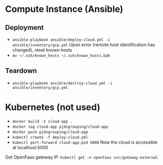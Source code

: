 # Compute Instance (Ansible)
## Deployment
- `ansible-playbook ansible/deploy-cloud.yml -i ansible/inventory/gcp.yml`
Upon error (remote host identification has changed), reset known hosts
- `mv ~/.ssh/known_hosts ~/.ssh/known_hosts.bak`
## Teardown
- `ansible-playbook ansible/destroy-cloud.yml -i ansible/inventory/gcp.yml`
# Kubernetes (not used)
- `docker build -t cloud-app .`
- `docker tag cloud-app pjdsgrouping/cloud-app`
- `docker push pjdsgrouping/cloud-app`
- `kubectl create -f deploy-cloud.yml`
- `kubectl port-forward cloud-app-pod 5000`
Now the cloud is accessible at localhost:5000


Get OpenFaas gateway IP: `kubectl get -n openfaas svc/gateway-external`